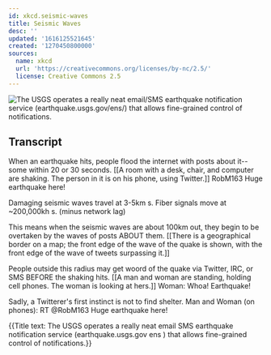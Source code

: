 ```yaml
---
id: xkcd.seismic-waves
title: Seismic Waves
desc: ''
updated: '1616125521645'
created: '1270450800000'
sources:
  name: xkcd
  url: 'https://creativecommons.org/licenses/by-nc/2.5/'
  license: Creative Commons 2.5
---
```

![The USGS operates a really neat email/SMS earthquake notification service (earthquake.usgs.gov/ens/) that allows fine-grained control of notifications.](https://imgs.xkcd.com/comics/seismic_waves.png)

## Transcript
When an earthquake hits, people flood the internet with posts about it--some within 20 or 30 seconds.
[[A room with a desk, chair, and computer are shaking. The person in it is on his phone, using Twitter.]]
RobM163  Huge earthquake here!

Damaging seismic waves travel at 3-5km
s. Fiber signals move at ~200,000kh
s.
(minus network lag)

This means when the seismic waves are about 100km out, they begin to be overtaken by the waves of posts ABOUT them.
[[There is a geographical border on a map; the front edge of the wave of the quake is shown, with the front edge of the wave of tweets surpassing it.]]

People outside this radius may get woord of the quake via Twitter, IRC, or SMS BEFORE the shaking hits.
[[A man and woman are standing, holding cell phones. The woman is looking at hers.]]
Woman: Whoa! Earthquake!

Sadly, a Twitterer's first instinct is not to find shelter.
Man and Woman (on phones): RT @RobM163  Huge earthquake here!

{{Title text: The USGS operates a really neat email
SMS earthquake notification service (earthquake.usgs.gov
ens
) that allows fine-grained control of notifications.}}

